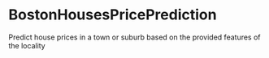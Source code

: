 # BostonHousesPricePrediction
Predict house prices in a town or suburb based on the provided features of the locality
